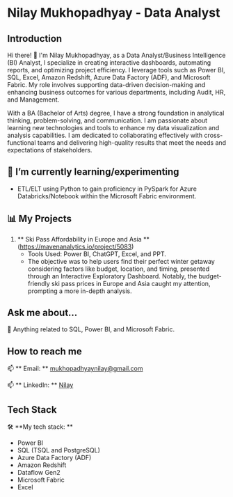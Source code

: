 # Nilay Mukhopadhyay - Data Analyst

## Introduction
Hi there! 👋 I'm Nilay Mukhopadhyay, as a Data Analyst/Business Intelligence (BI) Analyst, I specialize in creating interactive dashboards, automating reports, and optimizing project efficiency. I leverage tools such as Power BI, SQL, Excel, Amazon Redshift, Azure Data Factory (ADF), and Microsoft Fabric. My role involves supporting data-driven decision-making and enhancing business outcomes for various departments, including Audit, HR, and Management.

With a BA (Bachelor of Arts) degree, I have a strong foundation in analytical thinking, problem-solving, and communication. I am passionate about learning new technologies and tools to enhance my data visualization and analysis capabilities. I am dedicated to collaborating effectively with cross-functional teams and delivering high-quality results that meet the needs and expectations of stakeholders.

## 🌱 I’m currently learning/experimenting


- ETL/ELT using Python to gain proficiency in PySpark for Azure Databricks/Notebook within the Microsoft Fabric environment.

## 📊 My Projects


1. ** Ski Pass Affordability in Europe and Asia ** (https://mavenanalytics.io/project/5083)
   - Tools Used: Power BI, ChatGPT, Excel, and PPT.
   - The objective was to help users find their perfect winter getaway considering factors like budget, location, and timing, presented through an Interactive Exploratory Dashboard. Notably, the budget-friendly ski pass prices in Europe and Asia caught my attention, prompting a more in-depth analysis.
   
## Ask me about...
💬 Anything related to SQL, Power BI, and Microsoft Fabric.

## How to reach me
📫 ** Email: ** mukhopadhyaynilay@gmail.com

📫 ** LinkedIn: ** [Nilay](https://www.linkedin.com/in/nilay-mukhopadhyay/)

## Tech Stack
🛠 **My tech stack: **
- Power BI
- SQL (TSQL and PostgreSQL)
- Azure Data Factory (ADF)
- Amazon Redshift
- Dataflow Gen2
- Microsoft Fabric
- Excel
